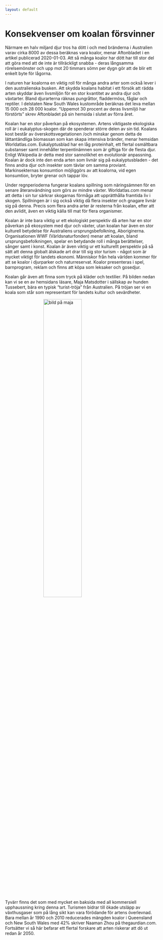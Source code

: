 ```yaml
---
layout: default
---
```

# Konsekvenser om koalan försvinner

Närmare en halv miljard djur tros ha dött i och med bränderna i Australien varav cirka 8000 av dessa beräknas vara koalor, menar Aftonbladet i en artikel publicerad 2020-01-03. 
Att så många koalor har dött har till stor del att göra med att de inte är tillräckligt snabba - deras långsamma rörelsemönster och upp mot 20 timmars sömn per dygn gör att de blir ett enkelt byte för lågorna. 

I naturen har koalorna en viktig roll för många andra arter som också lever i den australienska busken. Att skydda koalans habitat i ett försök att rädda arten skyddar även livsmiljön för en stor kvantitet av andra djur och växtarter. Bland djurarterna räknas pungråttor, fladdermöss, fåglar och reptiler. I delstaten New South Wales kustområde beräknas det leva mellan 15 000 och 28 000 koalor. “Uppemot 30 procent av deras livsmiljö har förstörts” skrev Aftonbladet på sin hemsida i slutet av förra året. 

Koalan har en stor påverkan på ekosystemen. Artens viktigaste ekologiska roll är i eukalyptus-skogen där de spenderar större delen av sin tid. Koalans kost består av överskottsvegetationen /och minskar genom detta de lättantändliga biomassan som kan skapa intensiva bränder, menar hemsidan Worldatlas.com. Eukalyptusblad har en låg proteinhalt, ett flertal osmältbara substanser samt innehåller terpentinämnen som är giftiga för de flesta djur. Enligt Wikipedia är detta med stor sannolikhet en evolutionär anpassning. Koalan är dock inte den enda arten som livnär sig på eukalyptusbladen - det finns andra djur och insekter som tävlar om samma proviant. Markinsekternas konsumtion möjliggörs av att koalorna, vid egen konsumtion, bryter grenar och tappar löv. 

Under regnperioderna fungerar koalans spillning som näringsämnen för en senare återanvändning som görs av mindre växter. Worldatlas.com menar att detta i sin tur särkrar skogarnas förmåga att upprätthålla framtida liv i skogen. Spillningen är i sig också viktig då flera insekter och gnagare livnär sig på denna. Precis som flera andra arter är resterna från koalan, efter att den avlidit, även en viktig källa till mat för flera organismer.
	
Koalan är inte bara viktig ur ett ekologiskt perspektiv då arten har en stor påverkan på ekosystem med djur och växter, utan koalan har även en stor kulturell betydelse för Australiens ursprungsbefolkning, Aboriginerna. Organisationen WWF (Världsnaturfonden) menar att koalan, bland ursprungsbefolkningen, spelar en betydande roll i många berättelser, sånger samt i konst. Koalan är även viktig ur ett kulturellt perspektiv på så sätt att denna globalt älskade art drar till sig stor turism - något som är mycket viktigt för landets 
ekonomi. Människor från hela världen kommer för att se koalor i djurparker och naturreservat. Koalor presenteras i spel, barnprogram, reklam och finns att köpa som leksaker och gosedjur. 

Koalan går även att finna som tryck på kläder och textilier. På bilden nedan kan vi se en av hemsidans läsare, Maja Matsdotter i sällskap av hunden Tussebert, bära en typisk “turist-tröja” från Australien. På tröjan ser vi en koala som står som representant för landets kultur och sevärdheter. 

<img alt="bild på maja" src="{{ site.baseurl }}/assets/Maja koala tusse.JPG" style="width: 50%; display: block; margin: 0 auto;">

Tyvärr finns det som med mycket en baksida med all kommersiell upphaussning kring denna art. Turismen bidrar till ökade utsläpp av växthusgaser som på lång sikt kan vara förödande för artens överlevnad. Bara mellan år 1990 och 2010 reducerades mängden koalor i Queensland och New South Wales med 42% skriver Naaman Zhou på thegaurdian.com. Fortsätter vi så här befarar ett flertal forskare att arten riskerar att dö ut redan år 2050.

